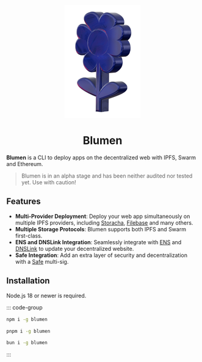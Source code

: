 <div align="center">
  <img src="/logo.png" width="200" />
  <h1>Blumen</h1>
</div>

**Blumen** is a CLI to deploy apps on the decentralized web with IPFS, Swarm and Ethereum.

> Blumen is in an alpha stage and has been neither audited nor tested yet. Use with caution!

## Features

- **Multi-Provider Deployment**: Deploy your web app simultaneously on multiple IPFS providers, including [Storacha](https://storacha.network), [Filebase](https://filebase.com) and many others.
- **Multiple Storage Protocols**: Blumen supports both IPFS and Swarm first-class.
- **ENS and DNSLink Integration**: Seamlessly integrate with [ENS](https://ens.domains) and [DNSLink](https://dnslink.dev) to update your decentralized website.
- **Safe Integration**: Add an extra layer of security and decentralization with a [Safe](https://safe.global) multi-sig.

## Installation

Node.js 18 or newer is required.

::: code-group

```bash [npm]
npm i -g blumen
```

```bash [pnpm]
pnpm i -g blumen
```

```bash [bun]
bun i -g blumen
```

:::
